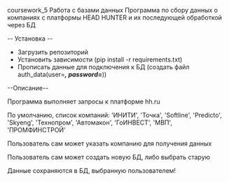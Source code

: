 coursework_5 
Работа с базами данных 
Программа по сбору данных о компаниях с платформы HEAD HUNTER и их последующей обработкой через БД



-- Установка --
- Загрузить репозиторий
- Установить зависимости (pip install -r requirements.txt)
- Прописать данные для подключения к БД (создать файл auth_data(user=***, password=***))

--Описание--

Программа выполняет  запросы к платформе hh.ru

По умолчанию, список компаний: 'ИНИТИ', 'Точка', 'Softline', 'Predicto', 'Skyeng', 'Технопром', 'Автомакон', 'ГоИНВЕСТ', 'МВП', 'ПРОМФИНСТРОЙ'

Пользователь сам может указать компанию для получения данных

Пользователь сам может создать новую БД, либо выбрать старую

Данные сохраняются в БД, выбранную пользователем!

